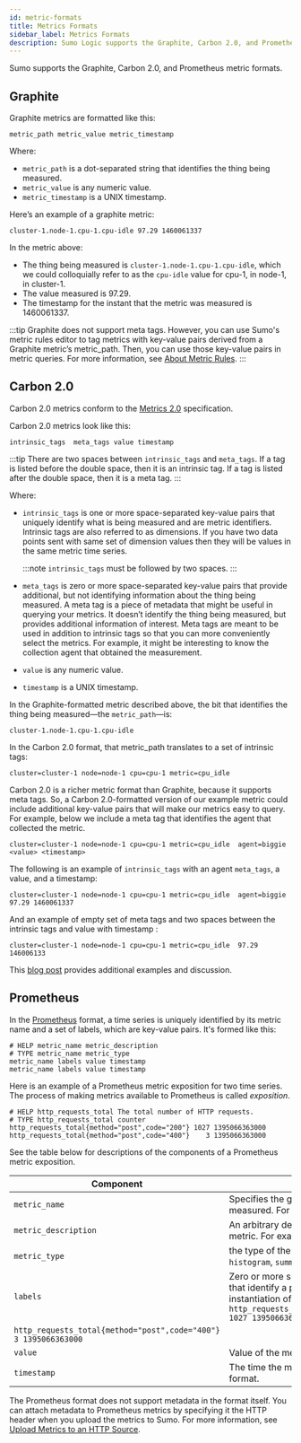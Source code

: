 ```yaml
---
id: metric-formats
title: Metrics Formats
sidebar_label: Metrics Formats
description: Sumo Logic supports the Graphite, Carbon 2.0, and Prometheus metric formats.
---
```


Sumo supports the Graphite, Carbon 2.0, and Prometheus metric formats. 

## Graphite

Graphite metrics are formatted like this:

```
metric_path metric_value metric_timestamp
```

Where:

* `metric_path` is a dot-separated string that identifies the thing being measured.
* `metric_value` is any numeric value.
* `metric_timestamp` is a UNIX timestamp.

Here’s an example of a graphite metric:  

```
cluster-1.node-1.cpu-1.cpu-idle 97.29 1460061337
```

In the metric above: 

* The thing being measured is `cluster-1.node-1.cpu-1.cpu-idle`, which we could colloquially refer to as the `cpu-idle` value for cpu-1, in node-1, in cluster-1.  
* The value measured is 97.29.
* The timestamp for the instant that the metric was measured is 1460061337.

:::tip
Graphite does not support meta tags. However, you can use Sumo's metric rules editor to tag metrics with key-value pairs derived from a Graphite metric’s metric_path. Then, you can use those key-value pairs in metric queries. For more information, see [About Metric Rules](docs/metrics/metric-rules-editor#about-metric-rules).
:::

## Carbon 2.0

Carbon 2.0 metrics conform to the [Metrics 2.0](http://metrics20.org/) specification.

Carbon 2.0 metrics look like this:

```
intrinsic_tags  meta_tags value timestamp
```

:::tip
There are two spaces between `intrinsic_tags` and `meta_tags`. If a tag is listed before the double space, then it is an intrinsic tag. If a tag is listed after the double space, then it is a meta tag.
:::

Where:

* `intrinsic_tags` is one or more space-separated key-value pairs that uniquely identify what is being measured and are metric identifiers. Intrinsic tags are also referred to as dimensions. If you have two data points sent with same set of dimension values then they will be values in the same metric time series.

    :::note
    `intrinsic_tags` must be followed by two spaces.
    :::

* `meta_tags` is zero or more space-separated key-value pairs that provide additional, but not identifying information about the thing being measured. A meta tag is a piece of metadata that might be useful in querying your metrics. It doesn’t identify the thing being measured, but provides additional information of interest. Meta tags are meant to be used in addition to intrinsic tags so that you can more conveniently select the metrics. For example, it might be interesting to know the collection agent that obtained the measurement. 
* `value` is any numeric value.
* `timestamp` is a UNIX timestamp.

In the Graphite-formatted metric described above, the bit that identifies the thing being measured—the `metric_path`—is:

```
cluster-1.node-1.cpu-1.cpu-idle
```

In the Carbon 2.0 format, that metric_path translates to a set of intrinsic tags:

```
cluster=cluster-1 node=node-1 cpu=cpu-1 metric=cpu_idle
```

Carbon 2.0 is a richer metric format than Graphite, because it supports meta tags. So, a Carbon 2.0-formatted version of our example metric could include additional key-value pairs that will make our metrics easy to query. For example, below we include a meta tag that identifies the agent that collected the metric.

```
cluster=cluster-1 node=node-1 cpu=cpu-1 metric=cpu_idle  agent=biggie <value> <timestamp>
```

The following is an example of `intrinsic_tags` with an agent
`meta_tags`, a value, and a timestamp:

```
cluster=cluster-1 node=node-1 cpu=cpu-1 metric=cpu_idle  agent=biggie 97.29 1460061337
```

And an example of empty set of meta tags and two spaces between the
intrinsic tags and value with timestamp :

```
cluster=cluster-1 node=node-1 cpu=cpu-1 metric=cpu_idle  97.29 146006133
```

This [blog post](https://www.sumologic.com/blog/intrinsic-vs-meta-tags/) provides additional examples and discussion.

## Prometheus

In the [Prometheus](https://prometheus.io/) format, a time series is uniquely identified by its metric name and a set of labels, which are key-value pairs. It's formed like this:

```
# HELP metric_name metric_description
# TYPE metric_name metric_type
metric_name labels value timestamp
metric_name labels value timestamp
```

Here is an example of a Prometheus metric exposition for two time series. The process of making metrics available to Prometheus is called *exposition*.

```
# HELP http_requests_total The total number of HTTP requests.
# TYPE http_requests_total counter
http_requests_total{method="post",code="200"} 1027 1395066363000
http_requests_total{method="post",code="400"}    3 1395066363000
```

See the table below for descriptions of the components of a Prometheus metric exposition.

| Component | Description |
|--|--|
| `metric_name` | Specifies the general feature of a system that is measured. For example: `http_requests_total` |
| `metric_description` | An arbitrary description or category for the metric. For example: `requests` |
| `metric_type` | the type of the metric, one of `counter`, `gauge`, `histogram`, `summary`, or `untyped`.
| `labels` | Zero or more space-separated key-value pairs that identify a particular dimensional instantiation of the metric, for example: `http_requests_total{method="post",code="200"} 1027 1395066363000`<br/>
`http_requests_total{method="post",code="400"}    3 1395066363000` |
| `value` | Value of the metric. |
| `timestamp` | The time the metric was collected, in int64 format.  |

The Prometheus format does not support metadata in the format itself. You can attach metadata to Prometheus metrics by specifying it the HTTP header when you upload the metrics to Sumo. For more information, see [Upload Metrics to an HTTP Source](docs/send-data/hosted-collectors/http-source/upload-metrics.md).
